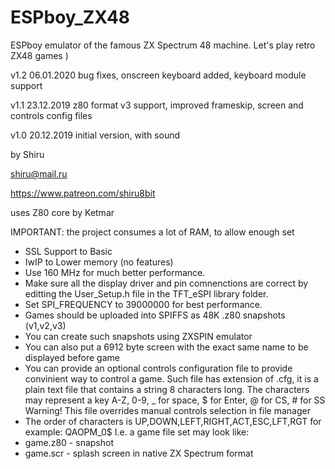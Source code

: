 # ESPboy_ZX48
ESPboy emulator of the famous ZX Spectrum 48 machine. Let's play retro ZX48 games )
    
v1.2 06.01.2020 bug fixes, onscreen keyboard added, keyboard module support

v1.1 23.12.2019  z80 format v3 support, improved frameskip, screen and controls config files

v1.0 20.12.2019 initial version, with sound

by Shiru

shiru@mail.ru

https://www.patreon.com/shiru8bit

uses Z80 core by Ketmar

IMPORTANT: the project consumes a lot of RAM, to allow enough set
- SSL Support to Basic
- IwIP to Lower memory (no features)
- Use 160 MHz for much better performance.
- Make sure all the display driver and pin comnenctions are correct by editting the User_Setup.h file in the TFT_eSPI library folder.
- Set SPI_FREQUENCY to 39000000 for best performance.
- Games should be uploaded into SPIFFS as 48K .z80 snapshots (v1,v2,v3)
- You can create such snapshots using ZXSPIN emulator
- You can also put a 6912 byte screen with the exact same name to be displayed before game
- You can provide an optional controls configuration file to provide convinient way to control a game. Such file has extension of .cfg, it is a plain text file that contains a string 8 characters long. The characters may represent a key A-Z, 0-9, _ for space, $ for Enter, @ for CS, # for SS
   Warning! This file overrides manual controls selection in file manager
- The order of characters is UP,DOWN,LEFT,RIGHT,ACT,ESC,LFT,RGT 
for example: QAOPM_0$ 
I.e. a game file set may look like:
- game.z80 - snapshot
- game.scr - splash screen in native ZX Spectrum format
